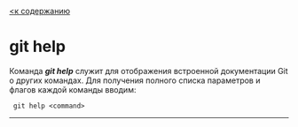 [<к содержанию](/readme.md)

# **git help**

Команда ***git help*** служит для отображения встроенной документации Git о других командах. Для получения полного списка параметров и флагов каждой команды вводим:

~~~~bash=
 git help <command>
~~~~

______
